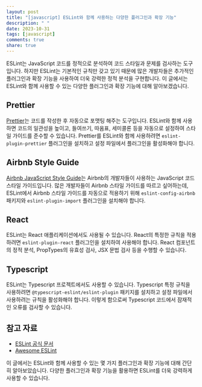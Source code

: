 ```yaml
---
layout: post
title: "[javascript] ESLint와 함께 사용하는 다양한 플러그인과 확장 기능"
description: " "
date: 2023-10-31
tags: [javascript]
comments: true
share: true
---
```


ESLint는 JavaScript 코드를 정적으로 분석하여 코드 스타일과 문제를 검사하는 도구입니다. 하지만 ESLint는 기본적인 규칙만 갖고 있기 때문에 많은 개발자들은 추가적인 플러그인과 확장 기능을 사용하여 더욱 강력한 정적 분석을 구현합니다. 이 글에서는 ESLint와 함께 사용할 수 있는 다양한 플러그인과 확장 기능에 대해 알아보겠습니다.

## Prettier

[Prettier](https://prettier.io/)는 코드를 작성한 후 자동으로 포맷팅 해주는 도구입니다. ESLint와 함께 사용하면 코드의 일관성을 높이고, 들여쓰기, 따옴표, 세미콜론 등을 자동으로 설정하여 스타일 가이드를 준수할 수 있습니다. Prettier를 ESLint와 함께 사용하려면 `eslint-plugin-prettier` 플러그인을 설치하고 설정 파일에서 플러그인을 활성화해야 합니다.

## Airbnb Style Guide

[Airbnb JavaScript Style Guide](https://github.com/airbnb/javascript)는 Airbnb의 개발자들이 사용하는 JavaScript 코드 스타일 가이드입니다. 많은 개발자들이 Airbnb 스타일 가이드를 따르고 싶어하는데, ESLint에서 Airbnb 스타일 가이드를 자동으로 적용하기 위해 `eslint-config-airbnb` 패키지와 `eslint-plugin-import` 플러그인을 설치해야 합니다.

## React

ESLint는 React 애플리케이션에서도 사용될 수 있습니다. React의 특정한 규칙을 적용하려면 `eslint-plugin-react` 플러그인을 설치하여 사용해야 합니다. React 컴포넌트의 정적 분석, PropTypes의 유효성 검사, JSX 문법 검사 등을 수행할 수 있습니다.

## Typescript

ESLint는 Typescript 프로젝트에서도 사용할 수 있습니다. Typescript 특정 규칙을 사용하려면 `@typescript-eslint/eslint-plugin` 패키지를 설치하고 설정 파일에서 사용하려는 규칙을 활성화해야 합니다. 이렇게 함으로써 Typescript 코드에서 잠재적인 오류를 검사할 수 있습니다.

## 참고 자료

- [ESLint 공식 문서](https://eslint.org/docs/user-guide/getting-started)
- [Awesome ESLint](https://github.com/dustinspecker/awesome-eslint)

이 글에서는 ESLint와 함께 사용할 수 있는 몇 가지 플러그인과 확장 기능에 대해 간단히 알아보았습니다. 다양한 플러그인과 확장 기능을 활용하면 ESLint를 더욱 강력하게 사용할 수 있습니다.